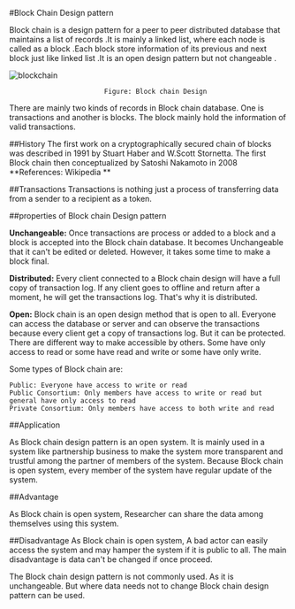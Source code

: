 #Block Chain Design pattern



Block chain is a design pattern for a peer to peer distributed database that maintains a list of records .It is mainly a linked list, where each node is called as a block .Each block store information of its previous and next block just like linked list .It is an open design pattern but not changeable .

![blockchain](C:\Users\Hori\Desktop\1510376123\blockchain.PNG "Blockchain")

                            Figure: Block chain Design

There are mainly two kinds of records in Block chain database. One is transactions and another is blocks. The block mainly hold the information of valid transactions.

##History
  The first work on a cryptographically secured chain of blocks was described in 1991 by Stuart Haber and W.Scott Stornetta. The first Block chain then conceptualized by Satoshi Nakamoto in 2008
**References: Wikipedia **

##Transactions
    Transactions is nothing just a process of transferring data from a sender to a recipient as a token.

##properties of Block chain Design pattern

   **Unchangeable:** Once transactions are process or added to a block and a block is accepted into the Block chain database. It becomes Unchangeable that it can't be edited or deleted. However, it takes some time to make a block final.

   **Distributed:** Every client connected to a Block chain design will have a full copy of transaction log. If any client goes to offline and return after a moment, he will get the transactions log. That's why it is distributed.

   **Open:** Block chain is an open design method that is open to all. Everyone can access the database or server and can observe the transactions because every client get a copy of transactions log. But it can be protected. There are different way to make accessible by others. Some have only access to read or some have read and write or some have only write.

 Some types of Block chain are:

    Public: Everyone have access to write or read
    Public Consortium: Only members have access to write or read but general have only access to read
    Private Consortium: Only members have access to both write and read


##Application

  As Block chain design pattern is an open system. It is mainly used in a system like partnership business to make the system more transparent and trustful among the partner of members of the system. Because Block chain is open system, every member of the system have regular update of the system.

##Advantage

  As Block chain is open system, Researcher can share the data among themselves using this system.


##Disadvantage
  As Block chain is open system, A bad actor can easily access the system and may hamper the system if it is public to all. The main disadvantage is data can't be changed if once proceed.


The Block chain design pattern is not commonly used. As it is unchangeable. But where data needs not to change Block chain design pattern can be used.
